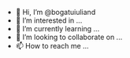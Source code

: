 - 👋 Hi, I’m @bogatuiuliand
- 👀 I’m interested in ...
- 🌱 I’m currently learning ...
- 💞️ I’m looking to collaborate on ...
- 📫 How to reach me ...

<!---
bogatuiuliand/bogatuiuliand is a ✨ special ✨ repository because its `README.md` (this file) appears on your GitHub profile.
You can click the Preview link to take a look at your changes.
--->
